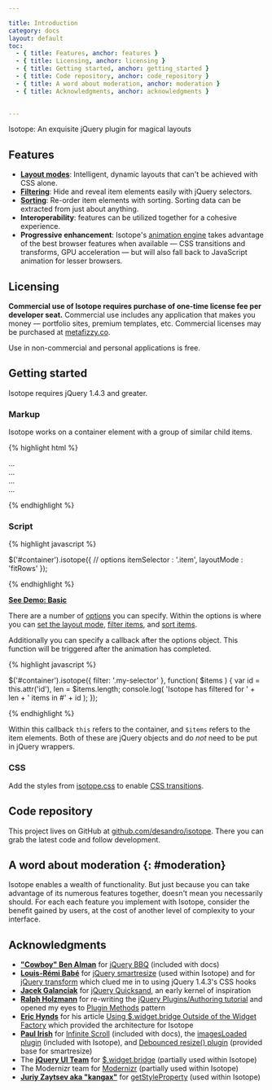```yaml
---

title: Introduction
category: docs
layout: default
toc:
  - { title: Features, anchor: features }
  - { title: Licensing, anchor: licensing }
  - { title: Getting started, anchor: getting_started }
  - { title: Code repository, anchor: code_repository }
  - { title: A word about moderation, anchor: moderation }
  - { title: Acknowledgments, anchor: acknowledgments }
  

---
```


<p class="tagline">Isotope: An exquisite jQuery plugin for magical layouts</p>

## Features

+ [**Layout modes**](layout-modes.html): Intelligent, dynamic layouts that can't be achieved with CSS alone.
+ [**Filtering**](filtering.html): Hide and reveal item elements easily with jQuery selectors.
+ [**Sorting**](sorting.html): Re-order item elements with sorting. Sorting data can be extracted from just about anything.
+ **Interoperability**: features can be utilized together for a cohesive experience.
+ **Progressive enhancement**: Isotope's [animation engine](animating.html) takes advantage of the best browser features when available &mdash; CSS transitions and transforms, GPU acceleration &mdash; but will also fall back to JavaScript animation for lesser browsers.

## Licensing

<p id="commercial">
  <strong>Commercial use of Isotope requires purchase of one-time license fee per developer seat.</strong> Commercial use includes any application that makes you money &mdash; portfolio sites, premium templates, etc. Commercial licenses may be purchased at <a href="http://metafizzy.co/#isotope-license">metafizzy.co</a>.
</p>

Use in non-commercial and personal applications is free.

## Getting started

Isotope requires jQuery 1.4.3 and greater.

### Markup

Isotope works on a container element with a group of similar child items.

{% highlight html %}

<div id="container">
  <div class="item">...</div>
  <div class="item">...</div>
  <div class="item">...</div>
  ...
</div>

{% endhighlight %}

### Script

{% highlight javascript %}

$('#container').isotope({
  // options
  itemSelector : '.item',
  layoutMode : 'fitRows'
});

{% endhighlight %}

[**See Demo: Basic**](../demos/basic.html)

There are a number of [options](options.html) you can specify.  Within the options is where you can [set the layout mode](layout-modes.html), [filter items](filtering.html),  and [sort items](sorting.html).

Additionally you can specify a callback after the options object. This function will be triggered after the animation has completed.

{% highlight javascript %}

$('#container').isotope({ filter: '.my-selector' }, function( $items ) {
  var id = this.attr('id'),
      len = $items.length;
  console.log( 'Isotope has filtered for ' + len + ' items in #' + id );
});

{% endhighlight %}

Within this callback <code><span class="k">this</span></code> refers to the container, and `$items` refers to the item elements. Both of these are jQuery objects and do _not_ need to be put in jQuery wrappers.

### CSS

Add the styles from [isotope.css](../css/isotope.css) to enable [CSS transitions](animation.html#css_transitions).

## Code repository

This project lives on GitHub at [github.com/desandro/isotope](http://github.com/desandro/isotope). There you can grab the latest code and follow development.

## A word about moderation {: #moderation}

Isotope enables a wealth of functionality. But just because you can take advantage of its numerous features together, doesn't mean you necessarily should. For each each feature you implement with Isotope, consider the benefit gained by users, at the cost of another level of complexity to your interface.

## Acknowledgments

+ [**"Cowboy" Ben Alman**](http://benalman.com/) for [jQuery BBQ](http://benalman.com/projects/jquery-bbq-plugin/) (included with docs)
+ [**Louis-Rémi Babé**](http://twitter.com/Louis_Remi) for [jQuery smartresize](https://github.com/louisremi/jquery-smartresize) (used within Isotope) and for [jQuery transform](https://github.com/louisremi/jquery.transform.js) which clued me in to using jQuery 1.4.3's CSS hooks
+ [**Jacek Galanciak**](http://razorjack.net/) for [jQuery Quicksand](http://razorjack.net/quicksand/), an early kernel of inspiration
+ [**Ralph Holzmann**](http://twitter.com/#!/ralphholzmann) for re-writing the [jQuery Plugins/Authoring tutorial](http://docs.jquery.com/Plugins/Authoring) and opened my eyes to [Plugin Methods](http://docs.jquery.com/Plugins/Authoring#Plugin_Methods) pattern
+ [**Eric Hynds**](http://www.erichynds.com/) for his article [Using $.widget.bridge Outside of the Widget Factory](http://www.erichynds.com/jquery/using-jquery-ui-widget-factory-bridge/) which provided the architecture for Isotope
+ [**Paul Irish**](http://paul-irish.com) for [Infinite Scroll](http://infinite-scroll.com) (included with docs), the [imagesLoaded plugin](http://gist.github.com/268257) (included with Isotope), and  [Debounced resize() plugin](http://paulirish.com/demo/resize) (provided base for smartresize)
+ The [**jQuery UI Team**](http://jqueryui.com/about) for [$.widget.bridge](https://github.com/jquery/jquery-ui/blob/master/ui/jquery.ui.widget.js#L113-155) (partially used within Isotope)
+ The Modernizr team for [Modernizr](http://www.modernizr.com/) (partially used within Isotope)
+ [**Juriy Zaytsev aka "kangax"**](http://perfectionkills.com) for [getStyleProperty](http://perfectionkills.com/feature-testing-css-properties/) (used within Isotope)

